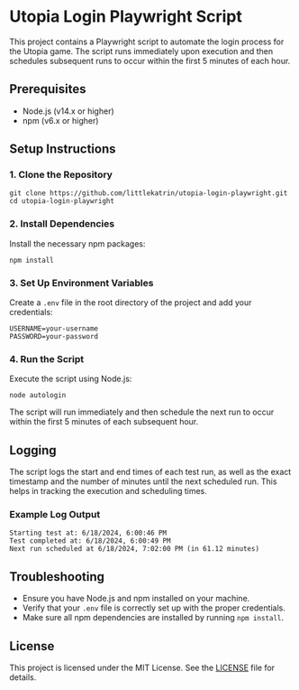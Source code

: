 # Utopia Login Playwright Script

This project contains a Playwright script to automate the login process for the Utopia game. The script runs immediately upon execution and then schedules subsequent runs to occur within the first 5 minutes of each hour.

## Prerequisites

- Node.js (v14.x or higher)
- npm (v6.x or higher)

## Setup Instructions

### 1. Clone the Repository

```
git clone https://github.com/littlekatrin/utopia-login-playwright.git
cd utopia-login-playwright
```

### 2. Install Dependencies

Install the necessary npm packages:

```
npm install
```

### 3. Set Up Environment Variables

Create a `.env` file in the root directory of the project and add your credentials:

```
USERNAME=your-username
PASSWORD=your-password
```

### 4. Run the Script

Execute the script using Node.js:

```
node autologin
```

The script will run immediately and then schedule the next run to occur within the first 5 minutes of each subsequent hour.

## Logging

The script logs the start and end times of each test run, as well as the exact timestamp and the number of minutes until the next scheduled run. This helps in tracking the execution and scheduling times.

### Example Log Output

```
Starting test at: 6/18/2024, 6:00:46 PM
Test completed at: 6/18/2024, 6:00:49 PM
Next run scheduled at 6/18/2024, 7:02:00 PM (in 61.12 minutes)
```

## Troubleshooting

- Ensure you have Node.js and npm installed on your machine.
- Verify that your `.env` file is correctly set up with the proper credentials.
- Make sure all npm dependencies are installed by running `npm install`.

## License

This project is licensed under the MIT License. See the [LICENSE](LICENSE) file for details.

